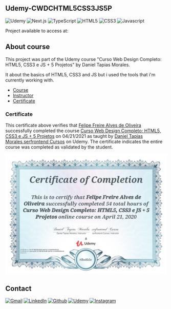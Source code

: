 ## Udemy-CWDCHTML5CSS3JS5P

<!-- PROJECT SHIELDS -->

![Udemy][udemy-shield]
![Next.js][nextjs-shield]
![TypeScript][typescript-shield]
![HTML5][html5-shield]
![CSS3][css3-shield]
![Javascript][javascript-shield]

Project available to access at:

## About course

This project was part of the Udemy course "Curso Web Design Completo: HTML5, CSS3 e JS + 5 Projetos" by Daniel Tapias Morales.

It about the basics of HTML5, CSS3 and JS but i used the tools that i'm currently working with.

- [Course][course-url]
- [Instructor][instructor-url]
- [Certificate][certificate-url]

### Certificate

This certificate above verifies that [Felipe Freire Alves de Oliveira][udemy-url] successfully completed the course [Curso Web Design Completo: HTML5, CSS3 e JS + 5 Projetos][course-url] on 04/21/2021 as taught by [Daniel Tapias Morales][instructor-url],[serfrontend Cursos][instructor2-url] on Udemy. The certificate indicates the entire course was completed as validated by the student.

<p align="center">
  <img src="/certificate.jpg">
</p>

## Contact

[![Gmail][gmail-shield]][gmail-url]
[![LinkedIn][linkedin-shield]][linkedin-url]
[![Github][github-shield]][github-url]
[![Udemy][udemy-shield]][udemy-url]
[![Instagram][instagram-shield]][instagram-url]

<!-- ALIAS README -->

[course-url]: https://www.udemy.com/course/curso-web-design-fundamentos-aprenda-html-css-e-javascript/
[instructor-url]: https://www.udemy.com/user/daniel-tapias-morales/
[instructor2-url]: https://www.udemy.com/user/serfrontendcursos/
[certificate-url]: https://www.udemy.com/certificate/UC-51786796-0b49-4adf-8c1a-0e4059245e3d/

<!-- CONTACT SHIELDS -->

[linkedin-shield]: https://img.shields.io/badge/-LinkedIn-white.svg?logo=linkedin&colorB=0077B5&logoColor=white
[gmail-shield]: https://img.shields.io/badge/-Gmail-black.svg?logo=gmail&colorB=D14836&logoColor=white
[github-shield]: https://img.shields.io/badge/-Github-black.svg?logo=github&colorB=181717&logoColor=white
[instagram-shield]: https://img.shields.io/badge/-Instagram-black.svg?logo=instagram&colorB=EC5252&logoColor=white
[udemy-shield]: https://img.shields.io/badge/-Udemy-black.svg?logo=udemy&colorB=EC5252&logoColor=white
[linkedin-url]: https://www.linkedin.com/in/felipe-freire-alves-de-oliveira/
[gmail-url]: mailto:fellipefreiire3@gmail.com?subject=It%20comes%20from%20Github%20profile
[github-url]: https://github.com/fellipefreiire
[instagram-url]: https://www.instagram.com/f.freire_/
[udemy-url]: https://www.udemy.com/user/felipe-freire-alves-de-oliveira/

<!-- PROJECT SHIELDS -->

[html5-shield]: https://img.shields.io/badge/-HTML5-important?style=flat&logo=HTML5&logoColor=white
[css3-shield]: https://img.shields.io/badge/-CSS3-blue?style=flat&logo=css3&logoColor=white
[javascript-shield]: https://img.shields.io/badge/-JavaScript-yellow?style=flat&logo=JavaScript&logoColor=white
[typescript-shield]: https://img.shields.io/badge/-TypeScript-blue?style=flat&logo=TypeScript&logoColor=white
[nextjs-shield]: https://img.shields.io/badge/-Next.js-black?style=flat&logo=Next.js&logoColor=white
[udemy-shield]: https://img.shields.io/badge/-Udemy-indianred?style=flat&logo=Udemy&logoColor=white

